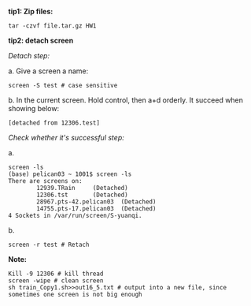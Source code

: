 **tip1: Zip files:**
```console
tar -czvf file.tar.gz HW1
```

**tip2: detach screen**

*Detach step:*

a. Give a screen a name:

```console
screen -S test # case sensitive
```
b. In the current screen. Hold control, then a+d orderly. It succeed when showing below:

```console
[detached from 12306.test]
```

*Check whether it's successful step:*

a.

```console
screen -ls
(base) pelican03 ~ 1001$ screen -ls
There are screens on:
        12939.TRain     (Detached)
        12306.tst       (Detached)
        28967.pts-42.pelican03  (Detached)
        14755.pts-17.pelican03  (Detached)
4 Sockets in /var/run/screen/S-yuanqi.
```
b. 
```console
screen -r test # Retach
```

**Note:**
```console
Kill -9 12306 # kill thread
screen -wipe # clean screen
sh train_Copy1.sh>>out16_5.txt # output into a new file, since sometimes one screen is not big enough
```
